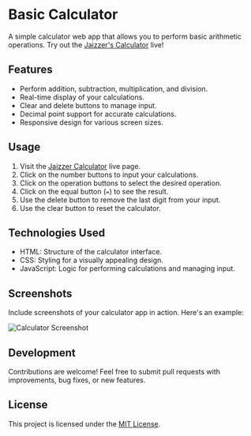 # Basic Calculator

A simple calculator web app that allows you to perform basic arithmetic operations. Try out the [Jaizzer's Calculator](https://jaizzer.github.io/calculator/) live!

## Features

- Perform addition, subtraction, multiplication, and division.
- Real-time display of your calculations.
- Clear and delete buttons to manage input.
- Decimal point support for accurate calculations.
- Responsive design for various screen sizes.

## Usage

1. Visit the [Jaizzer Calculator](https://jaizzer.github.io/calculator/) live page.
2. Click on the number buttons to input your calculations.
3. Click on the operation buttons to select the desired operation.
4. Click on the equal button (`=`) to see the result.
5. Use the delete button to remove the last digit from your input.
6. Use the clear button to reset the calculator.

## Technologies Used

- HTML: Structure of the calculator interface.
- CSS: Styling for a visually appealing design.
- JavaScript: Logic for performing calculations and managing input.

## Screenshots

Include screenshots of your calculator app in action. Here's an example:

![Calculator Screenshot](screenshot.png)

## Development

Contributions are welcome! Feel free to submit pull requests with improvements, bug fixes, or new features.

## License

This project is licensed under the [MIT License](LICENSE).

